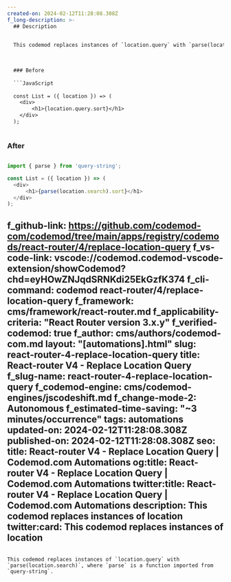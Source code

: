 ```yaml
---
created-on: 2024-02-12T11:28:08.308Z
f_long-description: >-
  ## Description
  

  This codemod replaces instances of `location.query` with `parse(location.search)`, where `parse` is a function imported from `query-string`.
  

  
  ### Before
  
  ```JavaScript
  
  const List = ({ location }) => (
  	<div>
  		<h1>{location.query.sort}</h1>
  	</div>
  );
  
  ```
  
  ### After
  
  ```JavaScript
  
  import { parse } from 'query-string';
  
  const List = ({ location }) => (
  	<div>
  		<h1>{parse(location.search).sort}</h1>
  	</div>
  );
  
  ```
f_github-link: https://github.com/codemod-com/codemod/tree/main/apps/registry/codemods/react-router/4/replace-location-query
f_vs-code-link: vscode://codemod.codemod-vscode-extension/showCodemod?chd=eyHOwZNJqdSRNKdi25EkGzfK374
f_cli-command: codemod react-router/4/replace-location-query
f_framework: cms/framework/react-router.md
f_applicability-criteria: "React Router version 3.x.y"
f_verified-codemod: true
f_author: cms/authors/codemod-com.md
layout: "[automations].html"
slug: react-router-4-replace-location-query
title: React-router V4 - Replace Location Query
f_slug-name: react-router-4-replace-location-query
f_codemod-engine: cms/codemod-engines/jscodeshift.md
f_change-mode-2: Autonomous
f_estimated-time-saving: "~3 minutes/occurrence"
tags: automations
updated-on: 2024-02-12T11:28:08.308Z
published-on: 2024-02-12T11:28:08.308Z
seo:
  title: React-router V4 - Replace Location Query | Codemod.com Automations
  og:title: React-router V4 - Replace Location Query | Codemod.com Automations
  twitter:title: React-router V4 - Replace Location Query | Codemod.com Automations
  description: This codemod replaces instances of location
  twitter:card: This codemod replaces instances of location
---
```

This codemod replaces instances of `location.query` with `parse(location.search)`, where `parse` is a function imported from `query-string`.
